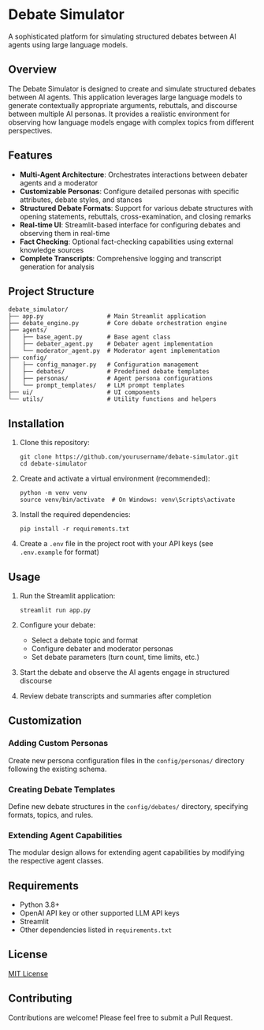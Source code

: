 # Debate Simulator

A sophisticated platform for simulating structured debates between AI agents using large language models.

## Overview

The Debate Simulator is designed to create and simulate structured debates between AI agents. This application leverages large language models to generate contextually appropriate arguments, rebuttals, and discourse between multiple AI personas. It provides a realistic environment for observing how language models engage with complex topics from different perspectives.

## Features

- **Multi-Agent Architecture**: Orchestrates interactions between debater agents and a moderator
- **Customizable Personas**: Configure detailed personas with specific attributes, debate styles, and stances
- **Structured Debate Formats**: Support for various debate structures with opening statements, rebuttals, cross-examination, and closing remarks
- **Real-time UI**: Streamlit-based interface for configuring debates and observing them in real-time
- **Fact Checking**: Optional fact-checking capabilities using external knowledge sources
- **Complete Transcripts**: Comprehensive logging and transcript generation for analysis

## Project Structure

```
debate_simulator/
├── app.py                  # Main Streamlit application
├── debate_engine.py        # Core debate orchestration engine
├── agents/
│   ├── base_agent.py       # Base agent class
│   ├── debater_agent.py    # Debater agent implementation  
│   └── moderator_agent.py  # Moderator agent implementation
├── config/
│   ├── config_manager.py   # Configuration management
│   ├── debates/            # Predefined debate templates
│   ├── personas/           # Agent persona configurations
│   └── prompt_templates/   # LLM prompt templates
├── ui/                     # UI components
└── utils/                  # Utility functions and helpers
```

## Installation

1. Clone this repository:
   ```
   git clone https://github.com/yourusername/debate-simulator.git
   cd debate-simulator
   ```

2. Create and activate a virtual environment (recommended):
   ```
   python -m venv venv
   source venv/bin/activate  # On Windows: venv\Scripts\activate
   ```

3. Install the required dependencies:
   ```
   pip install -r requirements.txt
   ```

4. Create a `.env` file in the project root with your API keys (see `.env.example` for format)

## Usage

1. Run the Streamlit application:
   ```
   streamlit run app.py
   ```

2. Configure your debate:
   - Select a debate topic and format
   - Configure debater and moderator personas
   - Set debate parameters (turn count, time limits, etc.)

3. Start the debate and observe the AI agents engage in structured discourse

4. Review debate transcripts and summaries after completion

## Customization

### Adding Custom Personas

Create new persona configuration files in the `config/personas/` directory following the existing schema.

### Creating Debate Templates

Define new debate structures in the `config/debates/` directory, specifying formats, topics, and rules.

### Extending Agent Capabilities

The modular design allows for extending agent capabilities by modifying the respective agent classes.

## Requirements

- Python 3.8+
- OpenAI API key or other supported LLM API keys
- Streamlit
- Other dependencies listed in `requirements.txt`

## License

[MIT License](LICENSE)

## Contributing

Contributions are welcome! Please feel free to submit a Pull Request.
